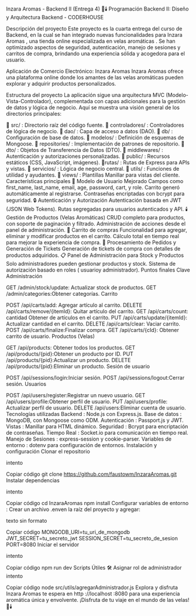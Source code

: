 Inzara Aromas - Backend II (Entrega 4) 🌸🕯️
Programación Backend II: Diseño y Arquitectura Backend - CODERHOUSE

Descripción del proyecto
Este proyecto es la cuarta entrega del curso de Backend, en la cual se han integrado nuevas funcionalidades para Inzara Aromas , una tienda online especializada en velas aromáticas . Se han optimizado aspectos de seguridad, autenticación, manejo de sesiones y carritos de compra, brindando una experiencia sólida y acogedora para el usuario.

Aplicación de Comercio Electrónico: Inzara Aromas
Inzara Aromas ofrece una plataforma online donde los amantes de las velas aromáticas pueden explorar y adquirir productos personalizados.

Estructura del proyecto
La aplicación sigue una arquitectura MVC (Modelo-Vista-Controlador), complementada con capas adicionales para la gestión de datos y lógica de negocio. Aquí se muestra una visión general de los directorios principales:

📂 src/ : Directorio raíz del código fuente.
📂 controladores/ : Controladores de lógica de negocio.
📂 dao/ : Capa de acceso a datos (DAO).
📂 db/ : Configuración de base de datos.
📂 modelos/ : Definición de esquemas de Mongoose.
📂 repositories/ : Implementación de patrones de repositorio.
📂 dto/ : Objetos de Transferencia de Datos (DTO).
📂 middlewares/ : Autenticación y autorizaciones personalizadas.
📂 public/ : Recursos estáticos (CSS, JavaScript, imágenes).
📂rutas/ : Rutas de Express para APIs y vistas.
📂 servicios/ : Lógica de negocio central.
📂 utils/ : Funciones de utilidad y ayudantes.
📂 views/ : Plantillas Manillar para vistas del cliente.
Características principales
🌸 Modelo de Usuario Mejorado
Campos como first_name, last_name, email, age, password, cart, y role.
Carrito generó automáticamente al registrarse.
Contraseñas encriptadas con bcrypt para seguridad.
🔒 Autenticación y Autorización
Autenticación basada en JWT (JSON Web Tokens).
Rutas segregadas para usuarios autenticados y API.
🕯️ Gestión de Productos (Velas Aromáticas)
CRUD completo para productos, con soporte de paginación y filtrado.
Administración de acciones desde el panel de administración.
🛒 Carrito de compras
Funcionalidad para agregar, eliminar y modificar productos en el carrito.
Cálculo total en tiempo real para mejorar la experiencia de compra.
🧾 Procesamiento de Pedidos y Generación de Tickets
Generación de tickets de compra con detalles de productos adquiridos.
📋 Panel de Administración para Stock y Productos
Solo administradores pueden gestionar productos y stock.
Sistema de autorización basado en roles ( usuarioy administrador).
Puntos finales Clave
Administración

GET /admin/stock/update: Actualizar stock de productos.
GET /admin/categories:Obtener categorías.
Carrito

POST /api/carts/add: Agregar artículo al carrito.
DELETE /api/carts/remove/{itemId}: Quitar artículo del carrito.
GET /api/carts/count: cantidad Obtener de artículos en el carrito.
PUT /api/carts/update/{itemId}: Actualizar cantidad en el carrito.
DELETE /api/carts/clear: Vaciar carrito.
POST /api/carts/finalize:Finalizar compra.
GET /api/carts/{cId}: Obtener carrito de usuario.
Productos (Velas)

GET /api/products: Obtener todos los productos.
GET /api/products/{pid}:Obtener un producto por ID.
PUT /api/products/{pid}:Actualizar un producto.
DELETE /api/products/{pid}:Eliminar un producto.
Sesión de usuario

POST /api/sessions/login:Iniciar sesión.
POST /api/sessions/logout:Cerrar sesión.
Usuarios

POST /api/users/register:Registrar un nuevo usuario.
GET /api/users/profile:Obtener perfil de usuario.
PUT /api/users/profile: Actualizar perfil de usuario.
DELETE /api/users:Eliminar cuenta de usuario.
Tecnologías utilizadas
Backend : Node.js con Express.js.
Base de datos : MongoDB, con Mongoose como ODM.
Autenticación : Passport.js y JWT.
Vistas : Manillar para HTML dinámico.
Seguridad : Bcrypt para encriptación de contraseñas.
Tiempo Real : Socket.io para comunicación en tiempo real.
Manejo de Sesiones : express-session y cookie-parser.
Variables de entorno : dotenv para configuración de entornos.
Instalación y configuración
Clonar el repositorio

intento

Copiar código
git clone https://github.com/faustowm/InzaraAromas.git
Instalar dependencias

intento

Copiar código
cd InzaraAromas
npm install
Configurar variables de entorno : Crear un archivo .enven la raíz del proyecto y agregar:

texto sin formato

Copiar código
MONGODB_URI=tu_uri_de_mongodb
JWT_SECRET=tu_secreto_jwt
SESSION_SECRET=tu_secreto_de_sesion
PORT=8080
Iniciar el servidor

intento

Copiar código
npm run dev
Scripts Útiles 🛠️
Asignar rol de administrador
intento

Copiar código
node src/utils/agregarAdministrador.js <userId>
Explora y disfruta
Inzara Aromas te espera en http ://localhost :8080 para una experiencia aromática única y envolvente. ¡Disfruta de tu viaje en el mundo de las velas! 🌸🕯️